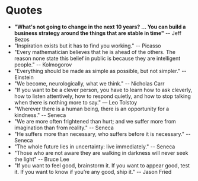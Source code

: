 Quotes
======

- **"What's not going to change in the next 10 years? ... You can build a business strategy around the things that are stable in time"** -- Jeff Bezos
- "Inspiration exists but it has to find you working." -- Picasso
- "Every mathematician believes that he is ahead of the others. The reason none state this belief in public is because they are intelligent people." -- Kolmogorov
- "Everything should be made as simple as possible, but not simpler." -- Einstein
- "We become, neurologically, what we think." -- Nicholas Carr
- "If you want to be a clever person, you have to learn how to ask cleverly, how to listen attentively, how to respond quietly, and how to stop talking when there is nothing more to say." — Leo Tolstoy
- "Wherever there is a human being, there is an opportunity for a kindness." -- Seneca
- "We are more often frightened than hurt; and we suffer more from imagination than from reality." -- Seneca
- "He suffers more than necessary, who suffers before it is necessary." -- Seneca
- "The whole future lies in uncertainty: live immediately." -- Seneca
- "Those who are not aware they are walking in darkness will never seek the light" -- Bruce Lee
- "If you want to feel good, brainstorm it. If you want to appear good, test it. If you want to know if you’re any good, ship it." -- Jason Fried
